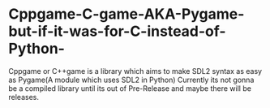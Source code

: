 # Cppgame-C-game-AKA-Pygame-but-if-it-was-for-C-instead-of-Python-
Cppgame or C++game is a library which aims to make SDL2 syntax as easy as Pygame(A module which uses SDL2 in Python)
Currently its not gonna be a compiled library until its out of Pre-Release and maybe there will be releases.
